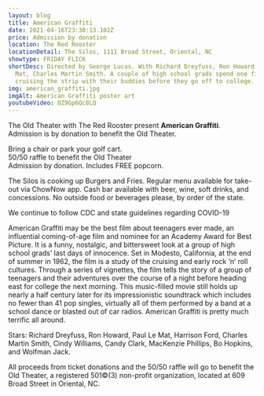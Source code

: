 ```yaml
---
layout: blog
title: American Graffiti
date: 2021-04-16T23:30:13.102Z
price: Admission by donation
location: The Red Rooster
locationDetail: The Silos, 1111 Broad Street, Oriental, NC
showtype: FRIDAY FLICK
shortDesc: Directed by George Lucas. With Richard Dreyfuss, Ron Howard, Paul Le
  Mat, Charles Martin Smith. A couple of high school grads spend one final night
  cruising the strip with their buddies before they go off to college.
img: american_graffiti.jpg
imgAlt: American Graffiti poster art
youtubeVideo: OZ9Gp6Qc8LQ
---
```

The Old Theater with The Red Rooster present **American Graffiti**. Admission is by donation to benefit the Old Theater.



Bring a chair or park your golf cart.\
50/50 raffle to benefit the Old Theater\
Admission by donation. Includes FREE popcorn.

The Silos is cooking up Burgers and Fries. Regular menu available for take-out via ChowNow app. Cash bar available with beer, wine, soft drinks, and concessions. No outside food or beverages please, by order of the state.

We continue to follow CDC and state guidelines regarding COVID-19

American Graffiti may be the best film about teenagers ever made, an influential coming-of-age film and nominee for an Academy Award for Best Picture. It is a funny, nostalgic, and bittersweet look at a group of high school grads’ last days of innocence. Set in Modesto, California, at the end of summer in 1962, the film is a study of the cruising and early rock ‘n’ roll cultures. Through a series of vignettes, the film tells the story of a group of teenagers and their adventures over the course of a night before heading east for college the next morning. This music-filled movie still holds up nearly a half century later for its impressionistic soundtrack which includes no fewer than 41 pop singles, virtually all of them performed by a band at a school dance or blasted out of car radios. American Graffiti is pretty much terrific all around.

Stars: Richard Dreyfuss, Ron Howard, Paul Le Mat, Harrison Ford, Charles Martin Smith, Cindy Williams, Candy Clark, MacKenzie Phillips, Bo Hopkins, and Wolfman Jack.

All proceeds from ticket donations and the 50/50 raffle will go to benefit the Old Theater, a registered 501©(3) non-profit organization, located at 609 Broad Street in Oriental, NC.